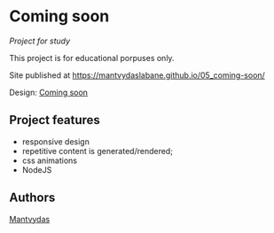 # Coming soon

_Project for study_

This project is for educational porpuses only.

Site published at https://mantvydaslabane.github.io/05_coming-soon/

Design: [Coming soon](https://cdn.discordapp.com/attachments/648536139677958156/651479019476221953/coming-soon-wide.png)

## Project features

- responsive design
- repetitive content is generated/rendered;
- css animations
- NodeJS

## Authors

[Mantvydas](https://github.com/MantvydasLabane)